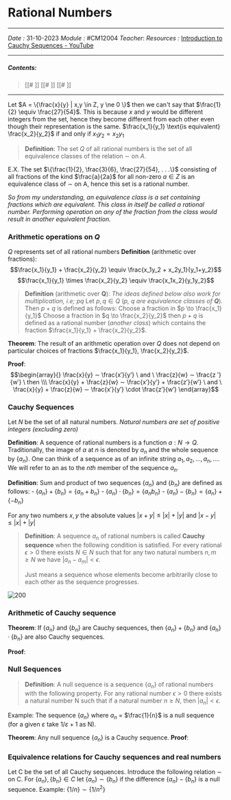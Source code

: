 # Rational Numbers
---
*Date :*  31-10-2023 
*Module :* #CM12004 
*Teacher*: 
*Resources :* [Introduction to Cauchy Sequences - YouTube](https://www.youtube.com/watch?v=jD5s2jvnH1k&ab_channel=ElliotNicholson)

---
##### Contents: 
> [[# ]]
> [[# ]]
> [[# ]]
> 
--- 

Let $A = \{\frac{x}{y} | x,y \in Z, y \ne 0 \}$ then we can't say that $\frac{1}{2} \equiv \frac{27}{54}$. This is because $x$ and $y$ would be different integers from the set, hence they become different from each other even though their representation is the same. 
$\frac{x_1}{y_1} \text{is equivalent} \frac{x_2}{y_2}$ if and only if $x_1y_2 = x_2y_1$ 

>**Definition**: The set $Q$ of all rational numbers is the set of all equivalence classes of the relation $\sim$ on $A$. 

E.X. 
	The set $\{\frac{1}{2}, \frac{3}{6}, \frac{27}{54}, . . .\}$ consisting of all fractions of the kind $\frac{a}{2a}$ for all non-zero $a ∈ Z$ is an equivalence class of $\sim$ on A, hence this set is a rational number.

*So from my understanding, an equivalence class is a set containing fractions which are equivalent. This class in itself be called a rational number. Performing operation on any of the fraction from the class would result in another equivalent fraction.*

### Arithmetic operations on $Q$
$Q$ represents set of all rational numbers
**Definition** (arithmetic over fractions):  
	$$\frac{x_1}{y_1} + \frac{x_2}{y_2} \equiv \frac{x_1y_2 + x_2y_1}{y_1+y_2}$$
	$$\frac{x_1}{y_1} \times \frac{x_2}{y_2} \equiv \frac{x_1x_2}{y_1y_2}$$
>**Definition** (arithmetic over **Q**):
 *The ideas defined below also work for multiplication, i.e; pq*
 Let $p,q \in Q$ (*p, q are equivalence classes of **Q***). Then $p+q$ is defined as follows:
	Choose a fraction in $p \to \frac{x_1}{y_1}$
	Choose a fraction in $q \to \frac{x_2}{y_2}$
	then $p+q$ is defined as a rational number (*another class*) which contains the fraction $\frac{x_1}{y_1} + \frac{x_2}{y_2}$. 

**Theorem**: The result of an arithmetic operation over $Q$ does not depend on particular choices of fractions $\frac{x_1}{y_1}, \frac{x_2}{y_2}$.

**Proof**: $$\begin{array}{}
\frac{x}{y} ∼ \frac{x′}{y′} \ and \ \frac{z}{w} ∼ \frac{z ′}{w′} \ then \\\
\frac{x}{y} + \frac{z}{w} ∼ \frac{x′}{y′} + \frac{z′}{w′} \ and \ \frac{x}{y} + \frac{z}{w} ∼ \frac{x′}{y′} \cdot \frac{z′}{w′}
\end{array}$$



### Cauchy Sequences
Let $N$ be the set of all natural numbers.
*Natural numbers are set of positive integers (excluding zero)*

**Definition**: A sequence of rational numbers is a function $a: N \to Q$. 
Traditionally, the image  of $a$ at $n$ is denoted by $a_n$ and the whole sequence by $\{a_n\}$. One can think of a sequence as of an infinite string $a_1, a_2, . . . , a_n, . . ..$ We will refer to an as to the $nth$ member of the sequence ${a_n}$.

**Definition**: Sum and product of two sequences $\{a_n\}$ and $\{b_n\}$ are defined as follows: 
	- $\{a_n\} + \{b_n\} = \{a_n + b_n\}$
	- $\{a_n\} · \{b_n\} = \{a_nb_n\}$ 
	- $\{a_n\} - \{b_n\} = \{a_n\} + \{-b_n\}$ 

For any two numbers $x,y$ the absolute values $|x + y| \le |x| + |y|$ and $|x − y| ≤ |x| + |y|$

>**Definition**: A sequence ${a_n}$ of rational numbers is called **Cauchy sequence** when the following condition is satisfied. For every rational $\epsilon > 0$ there exists $N \in N$ such that for any two natural numbers $n, m \ge N$ we have $|a_n − a_m| < \epsilon$.
>
>Just means a sequence whose elements become arbitrarily close to each other as the sequence progresses.

![200](https://upload.wikimedia.org/wikipedia/commons/thumb/6/62/Cauchy_sequence_illustration.svg/375px-Cauchy_sequence_illustration.svg.png)

### Arithmetic of Cauchy sequence
**Theorem**: If $\{a_n\}$ and $\{b_n\}$ are Cauchy sequences, then $\{a_n\}+\{b_n\}$ and $\{a_n\} · \{b_n\}$ are also Cauchy sequences.

**Proof**: 


### Null Sequences
>**Definition**: A null sequence is a sequence $\{a_n\}$ of rational numbers with the following property. For any rational number $\epsilon > 0$ there exists a natural number N such that if a natural number $n \ge N$, then $|a_n| < \epsilon$.

Example: 
	The sequence $\{a_n\}$ where $a_n$ = $\frac{1}{n}$ is a null sequence (for a given $ε$ take $1/ε + 1$ as N).

**Theorem**: Any null sequence $\{a_n\}$ is a Cauchy sequence. 
**Proof**: 


### Equivalence relations for Cauchy sequences and real numbers
Let C be the set of all Cauchy sequences. 
Introduce the following relation ∼ on C. For $\{a_n\}, \{b_n\} \in C$ let $\{a_n\} ∼ \{b_n\}$ if the difference $\{a_n\} − \{b_n\}$ is a null sequence.
Example: $\{1/n\} ∼ \{1/n^2\}$ 


